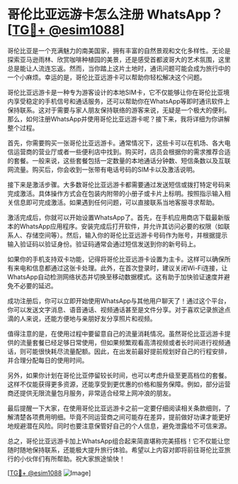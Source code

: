 # 哥伦比亚远游卡怎么注册 WhatsApp？[[TG💪+ @esim1088](https://t.me/s/esim1088)]

哥伦比亚是一个充满魅力的南美国家，拥有丰富的自然景观和文化多样性。无论是探索亚马逊雨林、欣赏咖啡种植园的美景，还是感受首都波哥大的艺术氛围，这里总是能让人流连忘返。然而，当你踏上这片土地时，通讯问题可能会成为旅行中的一个小麻烦。幸运的是，哥伦比亚远游卡可以帮助你轻松解决这个问题。

哥伦比亚远游卡是一种专为游客设计的本地SIM卡，它不仅能够让你在哥伦比亚境内享受稳定的手机信号和通话服务，还可以帮助你在WhatsApp等即时通讯软件上保持联系。这对于需要与家人朋友保持联络的游客来说，无疑是一个极大的便利。那么，如何注册WhatsApp并使用哥伦比亚远游卡呢？接下来，我将详细为你讲解整个过程。

首先，你需要购买一张哥伦比亚远游卡。通常情况下，这些卡可以在机场、各大电信运营商的营业厅或者一些便利店中找到。购买时，店员会根据你的需求推荐合适的套餐。一般来说，这些套餐包括一定数量的本地通话分钟数、短信条数以及互联网流量。购买后，你会收到一张带有电话号码的SIM卡以及激活说明。

接下来是激活步骤。大多数哥伦比亚远游卡都需要通过发送短信或拨打特定号码来完成激活。具体操作方式会在包装内附带的小册子或卡片上标明。按照指示输入相关信息即可完成激活。如果遇到任何问题，可以直接联系当地客服寻求帮助。

激活完成后，你就可以开始设置WhatsApp了。首先，在手机应用商店下载最新版本的WhatsApp应用程序。安装完成后打开软件，并允许其访问必要的权限（如联系人、存储空间等）。然后，输入你的哥伦比亚远游卡号码作为账号，并根据提示输入验证码以验证身份。验证码通常会通过短信发送到你的新号码上。

如果你的手机支持双卡功能，记得将哥伦比亚远游卡设置为主卡。这样可以确保所有来电和信息都通过这张卡处理。此外，在首次登录时，建议关闭Wi-Fi连接，让WhatsApp自动检测网络状态并切换至移动数据模式。这有助于加快验证速度并避免不必要的延迟。

成功注册后，你可以立即开始使用WhatsApp与其他用户聊天了！通过这个平台，你可以发送文字消息、语音通话、视频通话甚至是文件分享。对于喜欢记录旅途点滴的人来说，还能方便地与亲朋好友分享照片和视频。

值得注意的是，在使用过程中要留意自己的流量消耗情况。虽然哥伦比亚远游卡提供的流量套餐已经足够日常使用，但如果频繁观看高清视频或者长时间进行视频通话，则可能很快耗尽流量配额。因此，在出发前最好提前规划好自己的行程安排，并合理分配每日的使用时间。

另外，如果你计划在哥伦比亚停留较长时间，也可以考虑升级至更高档位的套餐。这样不仅能获得更多资源，还能享受到更优惠的价格和服务保障。例如，部分运营商还提供无限流量包月服务，非常适合经常上网冲浪的朋友。

最后提醒一下大家，在使用哥伦比亚远游卡之前一定要仔细阅读相关条款细则，了解清楚各项费用明细。毕竟不同运营商之间可能存在差异，提前做好功课才能更好地规避潜在风险。同时也要注意保管好自己的个人信息，避免泄露给不可信来源。

总之，哥伦比亚远游卡加上WhatsApp组合起来简直堪称完美搭档！它不仅能让您随时随地保持联系，还能极大提升旅行体验。希望以上内容对即将前往哥伦比亚旅行的小伙伴们有所帮助。祝大家旅途愉快！

[[TG💪+ @esim1088](https://t.me/s/esim1088) ![Image](https://i.postimg.cc/4NQfJmqS/Snipaste-2025-05-13-00-14-12.png)]